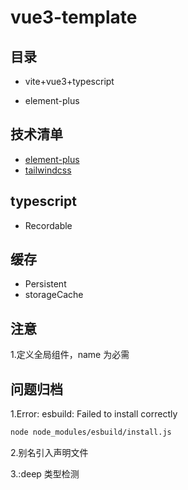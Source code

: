 <!--
 * @Author: kingford
 * @Date: 2021-07-16 08:50:08
 * @LastEditTime: 2021-07-28 09:20:57
-->

# vue3-template

## 目录

- vite+vue3+typescript

- element-plus

## 技术清单

- [element-plus](https://element-plus.gitee.io/#/zh-CN/component/button)
- [tailwindcss](https://tailwindcss.com/docs/theme)

## typescript

- Recordable

## 缓存

- Persistent
- storageCache

## 注意

1.定义全局组件，name 为必需

## 问题归档

1.Error: esbuild: Failed to install correctly

```bash
node node_modules/esbuild/install.js
```

2.别名引入声明文件

3.:deep 类型检测
